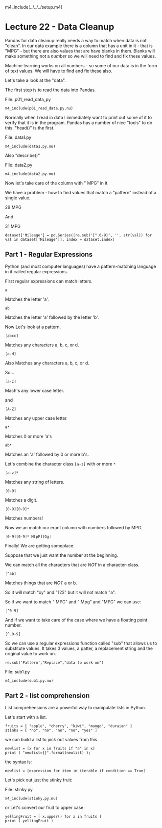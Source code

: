 
m4_include(../../../setup.m4)

# Lecture 22 - Data Cleanup

Pandas for data cleanup really needs a way to match when data is not "clean".  In our data example there
is a column that has a unit in it - that is "MPG" - but there are also values that are have blanks in them.
Blanks will make something not a _number_ so we will need to find and fix these values.

Machine learning works on all numbers - so some of our data is in the form of text values.  We will have to
find and fix these also. 

Let's take a look at the "data".

The first step is to read the data into Pandas.

File: p01_read_data_py

```
m4_include(p01_read_data.py.nu)
```

Normally when I read in data I immediately want to print out some of it to verify that it is in the
program.  Pandas has a number of nice "tools" to do this.  "head()" is the first.

File: data1.py

```
m4_include(data1.py.nu)
```

Also "describe()"

File: data2.py

```
m4_include(data2.py.nu)
```

Now let's take care of the column with " MPG" in it.

<dib class="pagebreak"></div>

We have a problem - how to find values that match a "pattern" instead of a single value.

29 MPG

And 

31 MPG

```
dataset['Mileage'] = pd.Series([re.sub('[^.0-9]', '', str(val)) for val in dataset['Mileage']], index = dataset.index)
```

## Part 1 - Regular Expressions


Python (and most computer languages) have a pattern-matching language in it called
regular expressions.

First regular expressions can match letters.

```
a
```

Matches the letter 'a'.

```
ab
```

Matches the letter 'a' followed by the letter 'b'.

Now Let's look at a pattern.

```
[abcc]
```

Matches  any characters a, b, c, or d.

```
[a-d]
```

Also Matches  any characters a, b, c, or d.

So...

```
[a-z]
```

Mach's any lower case letter.

and 

```
[A-Z]
```

Matches any upper case letter.

```
a*
```

Matches 0 or more 'a's

```
ab*
```

Matches an 'a' followed by 0 or more b's.

Let's combine the character class `[a-z]` with  or more `*`

```
[a-z]*
```

Matches any string of letters.

```
[0-9]
```

Matches a digit.

```
[0-9][0-9]*
```

Matches numbers!

Now we an match our erant column with numbers followed by MPG.

```
[0-9][0-9]* M[pP][Gg]
```

Finally! We are getting someplace.


Suppose that we just want the number at the beginning.

We can match all the characters that are *NOT* in a character-class.

```
[^ab]
```

Matches things that are *NOT* a or b.

So it will match "xy" and "123" but it will not match "a".

So if we want to match " MPG" and " Mpg" and "MPG" we can use:

```
[^0-9]
```

And if we want to take care of the case where we have a floating point number.

```
[^.0-9]
```

So we can use a regular expressions function called "sub" that allows us to substitute values.
It takes 3 values, a patter, a replacement string and the original value to work on.

```
re.sub('Pattern',"Replace","data to work on")
```

File: sub1.py

```
m4_include(sub1.py.nu)
```






<dib class="pagebreak"></div>

## Part 2 - list comprehension

List comprehensions are a powerful way to manipulate lists in Python.

Let's start with a list.

```
fruits = [ "apple", "cherry", "kiwi", "mango", "duraian" ]
stinks = [ "no", "no", "no", "no", "yes" ]
```

we can build a list to pick out values from this

```
newlist = [x for x in fruits if "a" in x]
print ( "newlist={}".format(newlist) );
```

the syntax is:

```
newlist = [expression for item in iterable if condition == True]
```


Let's pick out just the stinky fruit:

File: stinky.py

```
m4_include(stinky.py.nu)
```

or Let's convert our fruit to upper case:

```
yellingFruit = [ x.upper() for x in fruits ]
print ( yellingFruit )
```
